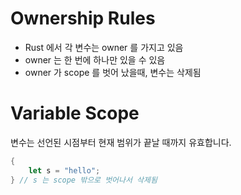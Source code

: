 
# Ownership Rules

* Rust 에서 각 변수는 owner 를 가지고 있음
* owner 는 한 번에 하나만 있을 수 있음
* owner 가 scope 를 벗어 났을때, 변수는 삭제됨

# Variable Scope

변수는 선언된 시점부터 현재 범위가 끝날 때까지 유효합니다.

```rust
{                  
    let s = "hello";
} // s 는 scope 밖으로 벗어나서 삭제됨
```

